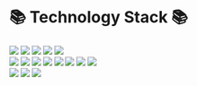 <h1>📚 Technology Stack 📚</h1>
<h3>
  <img src="https://img.shields.io/badge/-Java-lightgrey?logo=java">
  <img src="https://img.shields.io/badge/-Spring--boot-white?logo=spring-boot">
  <img src="https://img.shields.io/badge/-Oracle-red?logo=Oracle">
  <img src="https://img.shields.io/badge/-MySql-lightgrey?logo=mysql">
  <img src="https://img.shields.io/badge/-MongoDB-black?logo=mongodb">
  <br />
  <img src="https://img.shields.io/badge/-Javascript-yellow?logo=javascript">
  <img src="https://img.shields.io/badge/-ES6-yellow?logo=ES6">
  <img src="https://img.shields.io/badge/-TypeScript-blue">
  <img src="https://img.shields.io/badge/-Jquery-orange">
  <img src="https://img.shields.io/badge/-HTML-blue?logo=html5">
  <img src="https://img.shields.io/badge/-CSS-lightgreen?logo=css3">
  <img src="https://img.shields.io/badge/-express-orange?logo=express">
  <img src="https://img.shields.io/badge/-graphgl-pink?logo=graphql">
  <br />
  <img src="https://img.shields.io/badge/-Prisma-blue?logo=prisma">
  <img src="https://img.shields.io/badge/-React-white?logo=react">
  <img src="https://img.shields.io/badge/-Flutter-blue?logo=flutter">
<h3>
<!--
**onlycan17/onlycan17** is a ✨ _special_ ✨ repository because its `README.md` (this file) appears on your GitHub profile.

Here are some ideas to get you started:

- 🔭 I’m currently working on ...
- 🌱 I’m currently learning ...
- 👯 I’m looking to collaborate on ...
- 🤔 I’m looking for help with ...
- 💬 Ask me about ...
- 📫 How to reach me: ...
- 😄 Pronouns: ...
- ⚡ Fun fact: ...
-->
